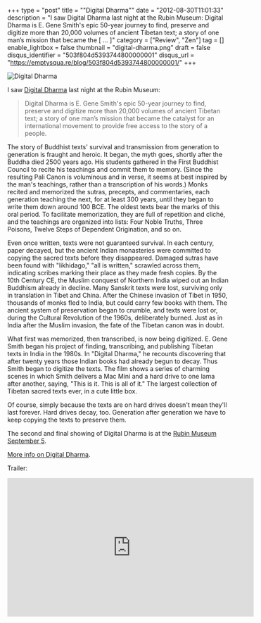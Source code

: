 +++
type = "post"
title = "\"Digital Dharma\""
date = "2012-08-30T11:01:33"
description = "I saw Digital Dharma last night at the Rubin Museum: Digital Dharma is E. Gene Smith's epic 50-year journey to find, preserve and digitize more than 20,000 volumes of ancient Tibetan text; a story of one man&#8217;s mission that became the [ ... ]"
category = ["Review", "Zen"]
tag = []
enable_lightbox = false
thumbnail = "digital-dharma.png"
draft = false
disqus_identifier = "503f804d5393744800000001"
disqus_url = "https://emptysqua.re/blog/503f804d5393744800000001/"
+++

<p><img style="display:block; margin-left:auto; margin-right:auto;" src="digital-dharma.png" alt="Digital Dharma" title="digital-dharma.png" border="0"   /></p>
<p>I saw <a href="http://digitaldharma.com/">Digital Dharma</a> last night at the Rubin Museum:</p>
<blockquote>
<p>Digital Dharma is E. Gene Smith's epic 50-year journey to find, preserve and digitize more than 20,000 volumes of ancient Tibetan text; a story of one man’s mission that became the catalyst for an international movement to provide free access to the story of a people.</p>
</blockquote>
<p>The story of Buddhist texts' survival and transmission from generation to generation is fraught and heroic. It began, the myth goes, shortly after the Buddha died 2500 years ago. His students gathered in the First Buddhist Council to recite his teachings and commit them to memory. (Since the resulting Pali Canon is voluminous and in verse, it seems at best inspired by the man's teachings, rather than a transcription of his words.) Monks recited and memorized the sutras, precepts, and commentaries, each generation teaching the next, for at least 300 years, until they began to write them down around 100 BCE. The oldest texts bear the marks of this oral period. To facilitate memorization, they are full of repetition and cliché, and the teachings are organized into lists: Four Noble Truths, Three Poisons, Twelve Steps of Dependent Origination, and so on.</p>
<p>Even once written, texts were not guaranteed survival. In each century, paper decayed, but the ancient Indian monasteries were committed to copying the sacred texts before they disappeared. Damaged sutras have been found with "likhidago," "all is written," scrawled across them, indicating scribes marking their place as they made fresh copies. By the 10th Century CE, the Muslim conquest of Northern India wiped out an Indian Buddhism already in decline. Many Sanskrit texts were lost, surviving only in translation in Tibet and China. After the Chinese invasion of Tibet in 1950, thousands of monks fled to India, but could carry few books with them. The ancient system of preservation began to crumble, and texts were lost or, during the Cultural Revolution of the 1960s, deliberately burned. Just as in India after the Muslim invasion, the fate of the Tibetan canon was in doubt.</p>
<p>What first was memorized, then transcribed, is now being digitized. E. Gene Smith began his project of finding, transcribing, and publishing Tibetan texts in India in the 1980s. In "Digital Dharma," he recounts discovering that after twenty years those Indian books had already begun to decay. Thus Smith began to digitize the texts. The film shows a series of charming scenes in which Smith delivers a Mac Mini and a hard drive to one lama after another, saying, "This is it. This is all of it." The largest collection of Tibetan sacred texts ever, in a cute little box.</p>
<p>Of course, simply because the texts are on hard drives doesn't mean they'll last forever. Hard drives decay, too. Generation after generation we have to keep copying the texts to preserve them.</p>
<p>The second and final showing of Digital Dharma is at the <a href="http://www.rmanyc.org/digitaldharma">Rubin Museum September 5</a>.</p>
<p><a href="http://digitaldharma.com/">More info on Digital Dharma</a>.</p>
<p>Trailer:</p>
<iframe style="display:block; margin-left:auto; margin-right:auto;" width="560" height="315" src="http://www.youtube.com/embed/S_mZE6pTMEI" frameborder="0" allowfullscreen></iframe>
